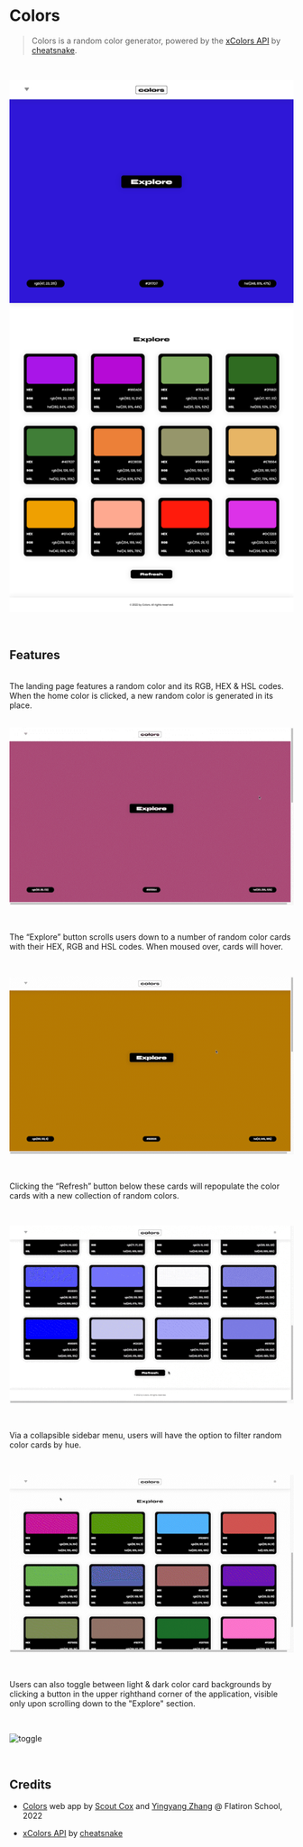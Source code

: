 # Colors

> Colors is a random color generator, powered by the [xColors API](https://x-colors.herokuapp.com) by [cheatsnake](https://github.com/cheatsnake).

<br>

![demo screenshot](images/colorsearchss.png)

<br>


## Features
<br>
The landing page features a random color and its RGB, HEX & HSL codes. When the home color is clicked, a new random color is generated in its place.

<br>
<br>

![home](images/home.gif)

<br>


The “Explore” button scrolls users down to a number of random color cards with their HEX, RGB and HSL codes. When moused over, cards will hover. 

<br>

![explore](images/explorehover.gif)

<br>

Clicking the “Refresh” button below these cards will repopulate the color cards with a new collection of random colors.

<br>

![refresh](images/refresh.gif)

<br>


Via a collapsible sidebar menu, users will have the option to filter random color cards by hue.

<br>

![hue](images/hue.gif)

<br>


Users can also toggle between light & dark color card backgrounds by clicking a button in the upper righthand corner of the application, visible only upon scrolling down to the "Explore" section.

<br>

![toggle](images/toggle.gif)

<br>


## Credits

+ [Colors](https://github.com/superlunch/color-search) web app by [Scout Cox](https://github.com/superlunch) and [Yingyang Zhang](https://github.com/#) @ Flatiron School, 2022

+ [xColors API](https://x-colors.herokuapp.com) by [cheatsnake](https://github.com/cheatsnake)

<br>